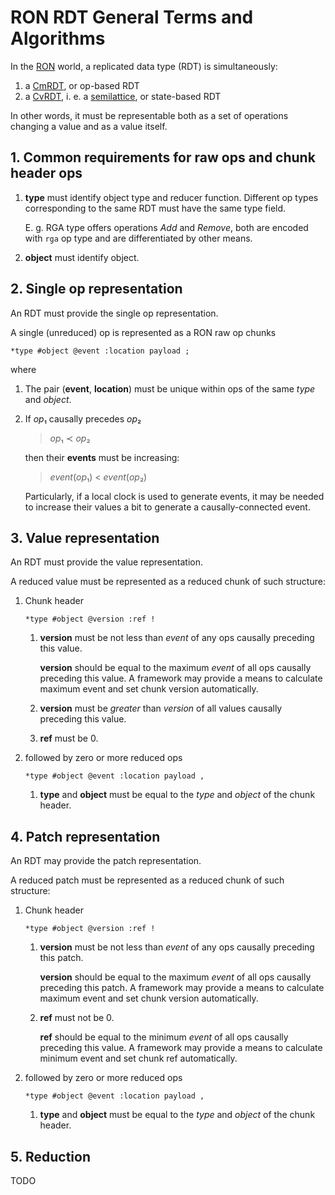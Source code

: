 # RON RDT General Terms and Algorithms

In the [RON] world, a replicated data type (RDT) is simultaneously:

1. a [CmRDT][CRDT], or op-based RDT
2. a [CvRDT][CRDT], i. e. a [semilattice], or state-based RDT

In other words, it must be representable both as a set of operations changing a value and as a value itself.

## 1. Common requirements for raw ops and chunk header ops

1.  **type** must identify object type and reducer function.
    Different op types corresponding to the same RDT must have the same type
    field.

    E. g. RGA type offers operations _Add_ and _Remove_,
    both are encoded with `rga` op type and are differentiated by other means.

2.  **object** must identify object.

## 2. Single op representation

An RDT must provide the single op representation.

A single (unreduced) op is represented as a RON raw op chunks

```
*type #object @event :location payload ;
```

where

1.  The pair (**event**, **location**) must be unique within ops of the
    same _type_ and _object_.

2.  If <em>op</em>₁ causally precedes <em>op</em>₂

    > <em>op</em>₁ ≺ <em>op</em>₂

    then their **events** must be increasing:

    > <em>event</em>(<em>op</em>₁) < <em>event</em>(<em>op</em>₂)

    Particularly, if a local clock is used to generate events,
    it may be needed to increase their values a bit to generate a
    causally-connected event.

## 3. Value representation

An RDT must provide the value representation.

A reduced value must be represented as a reduced chunk of such structure:

1.  Chunk header

    ```
    *type #object @version :ref !
    ```

    1.  **version** must be not less than *event* of any ops causally
        preceding this value.

        **version** should be equal to the maximum *event* of all ops causally
        preceding this value.
        A framework may provide a means to calculate maximum event and set chunk
        version automatically.

    2.  **version** must be *greater* than *version* of all values causally
        preceding this value.

    3.  **ref** must be 0.

2.  followed by zero or more reduced ops

    ```
    *type #object @event :location payload ,
    ```

    1.  **type** and **object** must be equal to the *type* and *object* of the
        chunk header.

## 4. Patch representation

An RDT may provide the patch representation.

A reduced patch must be represented as a reduced chunk of such structure:

1.  Chunk header

    ```
    *type #object @version :ref !
    ```

    1.  **version** must be not less than *event* of any ops causally
        preceding this patch.

        **version** should be equal to the maximum *event* of all ops causally
        preceding this patch.
        A framework may provide a means to calculate maximum event and set chunk
        version automatically.

    2.  **ref** must not be 0.

        **ref** should be equal to the minimum *event* of all ops causally
        preceding this value.
        A framework may provide a means to calculate minimum event and set chunk
        ref automatically.

2.  followed by zero or more reduced ops

    ```
    *type #object @event :location payload ,
    ```

    1.  **type** and **object** must be equal to the *type* and *object* of the
        chunk header.

## 5. Reduction

TODO

[CRDT]: https://en.wikipedia.org/wiki/Conflict-free_replicated_data_type
[monoid]: https://en.wikipedia.org/wiki/Monoid
[RON]: https://github.com/gritzko/ron
[semilattice]: https://en.wikipedia.org/wiki/Semilattice
